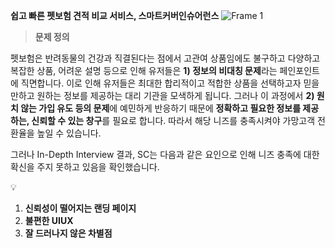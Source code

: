 **쉽고 빠른 펫보험 견적 비교 서비스, 스마트커버인슈어런스**
![Frame 1](https://github.com/user-attachments/assets/a0350e0c-6bde-4224-8ab7-70dd15e8035e)

> **문제 정의**
> 

펫보험은 반려동물의 건강과 직결된다는 점에서 고관여 상품임에도 불구하고 다양하고 복잡한 상품, 어려운 설명 등으로 인해 유저들은 **1) 정보의 비대칭 문제**라는 페인포인트에 직면합니다. 
이로 인해 유저들은 최대한 합리적이고 적합한 상품을 선택하고자 믿을만하고 원하는 정보를 제공하는 대리 기관을 모색하게 됩니다. 그러나 이 과정에서 **2) 원치 않는 가입 유도 등의 문제**에 예민하게 반응하기 때문에 **정확하고 필요한 정보를 제공하는, 신뢰할 수 있는 창구**를 필요로 합니다. 따라서 해당 니즈를 충족시켜야 가망고객 전환율을 높일 수 있습니다.

그러나 In-Depth Interview 결과, SC는 다음과 같은 요인으로 인해 니즈 충족에 대한 확신을 주지 못하고 있음을 확인했습니다.

<aside>
💡

1. **신뢰성이 떨어지는 랜딩 페이지**
2. **불편한 UIUX** 
3. **잘 드러나지 않은 차별점**
</aside>
